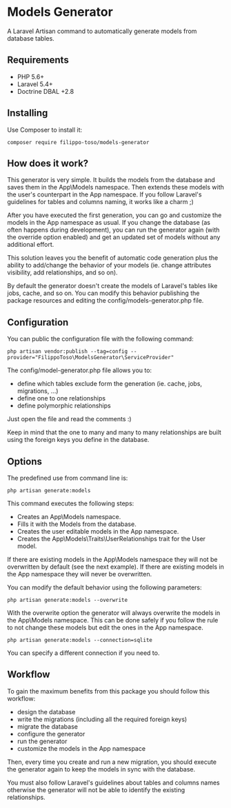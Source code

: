 # Models Generator

A Laravel Artisan command to automatically generate models from database tables.

## Requirements

- PHP 5.6+
- Laravel 5.4+
- Doctrine DBAL +2.8

## Installing

Use Composer to install it:

```
composer require filippo-toso/models-generator
```

## How does it work?

This generator is very simple. It builds the models from the database and saves them in the App\Models namespace. Then extends these models with the user's counterpart in the App namespace. If you follow Laravel's guidelines for tables and columns naming, it works like a charm ;)

After you have executed the first generation, you can go and customize the models in the App namespace as usual. If you change the database (as often happens during development), you can run the generator again (with the override option enabled) and get an updated set of models without any additional effort.

This solution leaves you the benefit of automatic code generation plus the ability to add/change the behavior of your models (ie. change attributes visibility, add relationships, and so on).

By default the generator doesn't create the models of Laravel's tables like jobs, cache, and so on. You can modify this behavior publishing the package resources and editing the config/models-generator.php file.

## Configuration

You can public the configuration file with the following command:

```
php artisan vendor:publish --tag=config --provider="FilippoToso\ModelsGenerator\ServiceProvider"
```

The config/model-generator.php file allows you to:

- define which tables exclude form the generation (ie. cache, jobs, migrations, ...)
- define one to one relationships
- define polymorphic relationships

Just open the file and read the comments :)

Keep in mind that the one to many and many to many relationships are built using the foreign keys you define in the database.

## Options

The predefined use from command line is:

```
php artisan generate:models
```

This command executes the following steps:

- Creates an App\Models namespace.
- Fills it with the Models from the database.
- Creates the user editable models in the App namespace.
- Creates the App\Models\Traits\UserRelationships trait for the User model.

If there are existing models in the App\Models namespace they will not be overwritten by default (see the next example).
If there are existing models in the App namespace they will never be overwritten.

You can modify the default behavior using the following parameters:

```
php artisan generate:models --overwrite
```

With the overwrite option the generator will always overwrite the models in the App\Models namespace. This can be done safely if you follow the rule to not change these models but edit the ones in the App namespace.

```
php artisan generate:models --connection=sqlite
```

You can specify a different connection if you need to.

## Workflow

To gain the maximum benefits from this package you should follow this workflow:

- design the database
- write the migrations (including all the required foreign keys)
- migrate the database
- configure the generator
- run the generator
- customize the models in the App namespace

Then, every time you create and run a new migration, you should execute the generator again to keep the models in sync with the database.

You must also follow Laravel's guidelines about tables and columns names otherwise the generator will not be able to identify the existing relationships.
